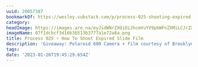 ```yaml
---
uuid: 20057387
bookmarkOf: https://wesley.substack.com/p/process-025-shooting-expired-slide
category:
headImage: https://images.are.na/eyJidWNrZXQiOiJhcmVuYV9pbWFnZXMiLCJrZXkiOiIyMDA1NzM4Ny9vcmlnaW5hbF8wN2YxZGNiY2YzZDE2YjNiNTEzYjM3NzdhMWU3MmE4YS5wbmciLCJlZGl0cyI6eyJyZXNpemUiOnsid2lkdGgiOjEyMDAsImhlaWdodCI6MTIwMCwiZml0IjoiaW5zaWRlIiwid2l0aG91dEVubGFyZ2VtZW50Ijp0cnVlfSwid2VicCI6eyJxdWFsaXR5Ijo5MH0sImpwZWciOnsicXVhbGl0eSI6OTB9LCJyb3RhdGUiOm51bGx9fQ==?bc=0
imageName: 07f1dcbcf3d16b3b513b3777a1e72a8a.png
title: Process 025 ☼ How To Shoot Expired Slide Film
description: 'Giveaway: Polaroid 600 Camera + film courtesy of Brooklyn Film Camera'
tags:
date: '2023-01-26T19:45:29.654Z'
---
```

